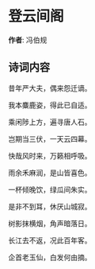 # 登云间阁

**作者**: 冯伯规

## 诗词内容

昔年严大夫，偶来怨迁谪。

我本麋鹿姿，得此已自适。

乘闲陟上方，遍寻唐人石。

岂期当三伏，一天云四幕。

快哉风时来，万籁相呼吸。

雨余禾麻润，是山皆喜色。

一杯倾晚饮，绿瓜间朱实。

是非不到耳，休厌山城寂。

树影抹横烟，角声暗落日。

长江去不返，况此百年客。

企首老玉仙，白发何由摘。

